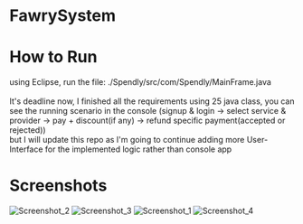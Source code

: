 # FawrySystem
# How to Run
using Eclipse, run the file: ./Spendly/src/com/Spendly/MainFrame.java
<br><br>
It's deadline now, I finished all the requirements using 25 java class, you can see the running scenario in the console (signup & login -> select service & provider -> pay + discount(if any) -> refund specific payment(accepted or rejected))
<br>
but I will update this repo as I'm going to continue adding more User-Interface for the implemented logic rather than console app

# Screenshots

![Screenshot_2](https://user-images.githubusercontent.com/50156227/205760574-7563a78a-a171-4113-a2ef-213441f06fd0.png)
![Screenshot_3](https://user-images.githubusercontent.com/50156227/205760579-f1b21871-8523-4e08-92e6-3ae5bea5c0fa.png)
![Screenshot_1](https://user-images.githubusercontent.com/50156227/205760587-34929aab-44d7-4d89-aeac-574962e6df26.png)
![Screenshot_4](https://user-images.githubusercontent.com/50156227/205760593-00dc972d-ef5c-4ffe-9212-117ba16d6ee5.png)
